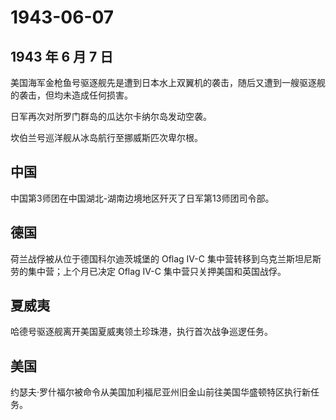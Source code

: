 # 1943-06-07

## 1943 年 6 月 7 日

美国海军金枪鱼号驱逐舰先是遭到日本水上双翼机的袭击，随后又遭到一艘驱逐舰的袭击，但均未造成任何损害。

日军再次对所罗门群岛的瓜达尔卡纳尔岛发动空袭。

坎伯兰号巡洋舰从冰岛航行至挪威斯匹次卑尔根。

## 中国

中国第3师团在中国湖北-湖南边境地区歼灭了日军第13师团司令部。

## 德国

荷兰战俘被从位于德国科尔迪茨城堡的 Oflag IV-C
集中营转移到乌克兰斯坦尼斯劳的集中营；上个月已决定 Oflag IV-C
集中营只关押美国和英国战俘。

## 夏威夷

哈德号驱逐舰离开美国夏威夷领土珍珠港，执行首次战争巡逻任务。

## 美国

约瑟夫·罗什福尔被命令从美国加利福尼亚州旧金山前往美国华盛顿特区执行新任务。

